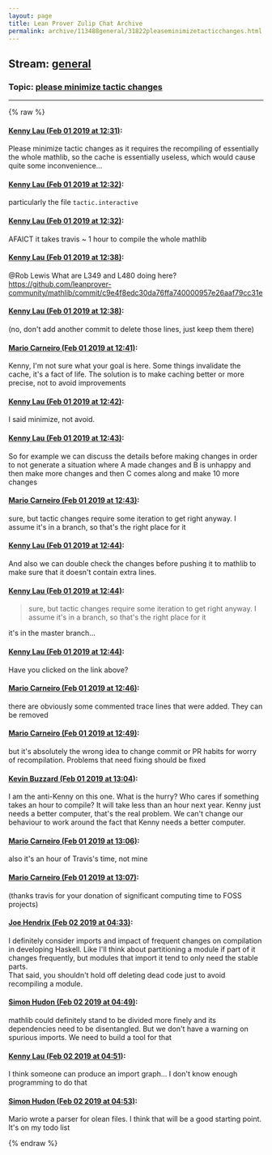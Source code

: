 ```yaml
---
layout: page
title: Lean Prover Zulip Chat Archive 
permalink: archive/113488general/31822pleaseminimizetacticchanges.html
---
```


## Stream: [general](index.html)
### Topic: [please minimize tactic changes](31822pleaseminimizetacticchanges.html)

---


{% raw %}
#### [ Kenny Lau (Feb 01 2019 at 12:31)](https://leanprover.zulipchat.com/#narrow/stream/113488-general/topic/please%20minimize%20tactic%20changes/near/157346599):
<p>Please minimize tactic changes as it requires the recompiling of essentially the whole mathlib, so the cache is essentially useless, which would cause quite some inconvenience...</p>

#### [ Kenny Lau (Feb 01 2019 at 12:32)](https://leanprover.zulipchat.com/#narrow/stream/113488-general/topic/please%20minimize%20tactic%20changes/near/157346602):
<p>particularly the file <code>tactic.interactive</code></p>

#### [ Kenny Lau (Feb 01 2019 at 12:32)](https://leanprover.zulipchat.com/#narrow/stream/113488-general/topic/please%20minimize%20tactic%20changes/near/157346652):
<p>AFAICT it takes travis ~ 1 hour to compile the whole mathlib</p>

#### [ Kenny Lau (Feb 01 2019 at 12:38)](https://leanprover.zulipchat.com/#narrow/stream/113488-general/topic/please%20minimize%20tactic%20changes/near/157346922):
<p><span class="user-mention" data-user-id="110596">@Rob Lewis</span> What are L349 and L480 doing here? <a href="https://github.com/leanprover-community/mathlib/commit/c9e4f8edc30da76ffa740000957e26aaf79cc31e" target="_blank" title="https://github.com/leanprover-community/mathlib/commit/c9e4f8edc30da76ffa740000957e26aaf79cc31e">https://github.com/leanprover-community/mathlib/commit/c9e4f8edc30da76ffa740000957e26aaf79cc31e</a></p>

#### [ Kenny Lau (Feb 01 2019 at 12:38)](https://leanprover.zulipchat.com/#narrow/stream/113488-general/topic/please%20minimize%20tactic%20changes/near/157346935):
<p>(no, don't add another commit to delete those lines, just keep them there)</p>

#### [ Mario Carneiro (Feb 01 2019 at 12:41)](https://leanprover.zulipchat.com/#narrow/stream/113488-general/topic/please%20minimize%20tactic%20changes/near/157347046):
<p>Kenny, I'm not sure what your goal is here. Some things invalidate the cache, it's a fact of life. The solution is to make caching better or more precise, not to avoid improvements</p>

#### [ Kenny Lau (Feb 01 2019 at 12:42)](https://leanprover.zulipchat.com/#narrow/stream/113488-general/topic/please%20minimize%20tactic%20changes/near/157347095):
<p>I said minimize, not avoid.</p>

#### [ Kenny Lau (Feb 01 2019 at 12:43)](https://leanprover.zulipchat.com/#narrow/stream/113488-general/topic/please%20minimize%20tactic%20changes/near/157347122):
<p>So for example we can discuss the details before making changes in order to not generate a situation where A made changes and B is unhappy and then make more changes and then C comes along and make 10 more changes</p>

#### [ Mario Carneiro (Feb 01 2019 at 12:43)](https://leanprover.zulipchat.com/#narrow/stream/113488-general/topic/please%20minimize%20tactic%20changes/near/157347143):
<p>sure, but tactic changes require some iteration to get right anyway. I assume it's in a branch, so that's the right place for it</p>

#### [ Kenny Lau (Feb 01 2019 at 12:44)](https://leanprover.zulipchat.com/#narrow/stream/113488-general/topic/please%20minimize%20tactic%20changes/near/157347151):
<p>And also we can double check the changes before pushing it to mathlib to make sure that it doesn't contain extra lines.</p>

#### [ Kenny Lau (Feb 01 2019 at 12:44)](https://leanprover.zulipchat.com/#narrow/stream/113488-general/topic/please%20minimize%20tactic%20changes/near/157347200):
<blockquote>
<p>sure, but tactic changes require some iteration to get right anyway. I assume it's in a branch, so that's the right place for it</p>
</blockquote>
<p>it's in the master branch...</p>

#### [ Kenny Lau (Feb 01 2019 at 12:44)](https://leanprover.zulipchat.com/#narrow/stream/113488-general/topic/please%20minimize%20tactic%20changes/near/157347213):
<p>Have you clicked on the link above?</p>

#### [ Mario Carneiro (Feb 01 2019 at 12:46)](https://leanprover.zulipchat.com/#narrow/stream/113488-general/topic/please%20minimize%20tactic%20changes/near/157347327):
<p>there are obviously some commented trace lines that were added. They can be removed</p>

#### [ Mario Carneiro (Feb 01 2019 at 12:49)](https://leanprover.zulipchat.com/#narrow/stream/113488-general/topic/please%20minimize%20tactic%20changes/near/157347430):
<p>but it's absolutely the wrong idea to change commit or PR habits for worry of recompilation. Problems that need fixing should be fixed</p>

#### [ Kevin Buzzard (Feb 01 2019 at 13:04)](https://leanprover.zulipchat.com/#narrow/stream/113488-general/topic/please%20minimize%20tactic%20changes/near/157348123):
<p>I am the anti-Kenny on this one. What is the hurry? Who cares if something takes an hour to compile? It will take less than an hour next year. Kenny just needs a better computer, that's the real problem. We can't change our behaviour to work around the fact that Kenny needs a better computer.</p>

#### [ Mario Carneiro (Feb 01 2019 at 13:06)](https://leanprover.zulipchat.com/#narrow/stream/113488-general/topic/please%20minimize%20tactic%20changes/near/157348249):
<p>also it's an hour of Travis's time, not mine</p>

#### [ Mario Carneiro (Feb 01 2019 at 13:07)](https://leanprover.zulipchat.com/#narrow/stream/113488-general/topic/please%20minimize%20tactic%20changes/near/157348278):
<p>(thanks travis for your donation of significant computing time to FOSS projects)</p>

#### [ Joe Hendrix (Feb 02 2019 at 04:33)](https://leanprover.zulipchat.com/#narrow/stream/113488-general/topic/please%20minimize%20tactic%20changes/near/157405161):
<p>I definitely consider imports and impact of frequent changes on compilation in developing Haskell.  Like I'll think about partitioning a module if part of it changes frequently, but modules that import it tend to only need the stable parts.<br>
That said, you shouldn't hold off deleting dead code just to avoid recompiling a module.</p>

#### [ Simon Hudon (Feb 02 2019 at 04:49)](https://leanprover.zulipchat.com/#narrow/stream/113488-general/topic/please%20minimize%20tactic%20changes/near/157405636):
<p>mathlib could definitely stand to be divided more finely and its dependencies need to be disentangled. But we don't have a warning on spurious imports. We need to build a tool for that</p>

#### [ Kenny Lau (Feb 02 2019 at 04:51)](https://leanprover.zulipchat.com/#narrow/stream/113488-general/topic/please%20minimize%20tactic%20changes/near/157405698):
<p>I think someone can produce an import graph... I don't know enough programming to do that</p>

#### [ Simon Hudon (Feb 02 2019 at 04:53)](https://leanprover.zulipchat.com/#narrow/stream/113488-general/topic/please%20minimize%20tactic%20changes/near/157405749):
<p>Mario wrote a parser for olean files. I think that will be a good starting point. It's on my todo list</p>


{% endraw %}
